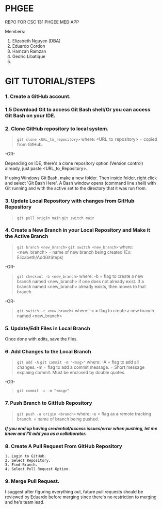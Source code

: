 # PHGEE
REPO FOR CSC 131 PHGEE MED APP

Members:
1. Elizabeth Nguyen (DBA)
2. Eduardo Cordon
3. Hamzah Ramzan
4. Gedric Libatique
5.


# GIT TUTORIAL/STEPS



### 1. Create a GitHub account.

### 1.5 Download Git to access Git Bash shell/Or you can access Git Bash on your IDE.

### 2. Clone GitHub repository to local system.
> `git clone <URL_to_repository>`
> where:
> <URL_to_repository> = copied from GitHub.

-OR-

Depending on IDE, there's a clone repository option (Version control) already, just paste <URL_to_Repository>.

If using Windows Git Bash, make a new folder.  Then inside folder, right click and select 'Git Bash Here'.  A Bash window opens (command line shell) with Git running and with the active set to the directory that it was run from.

### 3. Update Local Repository with changes from GitHub Repository
> `git pull origin main`
> `git switch main`

### 4. Create a New Branch in your Local Repository and Make it the Active Branch
> `git branch <new_branch>`
> `git switch <new_branch>`
> where:
> <new_branch> = name of new branch being created (Ex: Elizabeth/AddGitSteps)

-OR-

> `git checkout -b <new_branch>`
> where:
> -b = flag to create a new branch named <new_branch> if one does not already exist.  If a branch named <new_branch> already exists, then moves to that branch.

-OR-

> `git switch -c <new_branch>`
> where:
> -c = flag to create a new branch named <new_branch>

### 5. Update/Edit Files in Local Branch
Once done with edits, save the files.

### 6. Add Changes to the Local Branch
> `git add -A`
> `git commit -m "<msg>"`
> where:
> -A = flag to add all changes.
> -m = flag to add a commit message.
> <msg> = Short message explaing commit.  Must be enclosed by double quotes.

-OR-

> `git commit -a -m "<msg>"`

### 7. Push Branch to GitHub Repository
> `git push -u origin <branch>`
> where:
> -u = flag as a remote tracking branch.
> <branch> = name of branch being pushed.

***If you end up having credential/access issues/error when pushing, let me know and I'll add you as a collaborator.***

### 8. Create A Pull Request From GitHub Repository

    1. Login to GitHub.
    2. Select Repository.
    3. Find Branch.
    4. Select Pull Request Option.

### 9.  Merge Pull Request.
I suggest after figuring everything out, future pull requests should be reviewed by Eduardo before merging since there's no restriction to merging and he's team lead.
